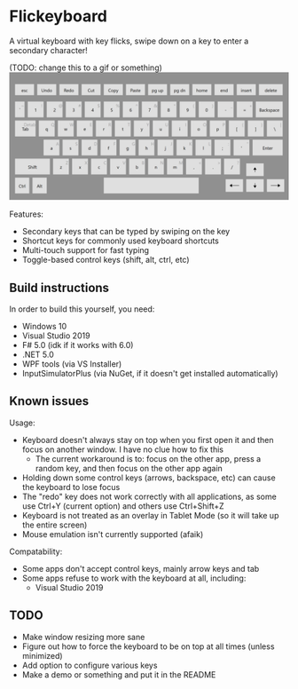# Flickeyboard

A virtual keyboard with key flicks, swipe down on a key to enter a secondary character!

(TODO: change this to a gif or something)
![](./resources/app.png)


Features:
- Secondary keys that can be typed by swiping on the key
- Shortcut keys for commonly used keyboard shortcuts
- Multi-touch support for fast typing
- Toggle-based control keys (shift, alt, ctrl, etc)


## Build instructions

In order to build this yourself, you need:
- Windows 10
- Visual Studio 2019
- F# 5.0 (idk if it works with 6.0)
- .NET 5.0
- WPF tools (via VS Installer)
- InputSimulatorPlus (via NuGet, if it doesn't get installed automatically)


## Known issues

Usage:
- Keyboard doesn't always stay on top when you first open it and then focus on another window. I have no clue how to fix this
	- The current workaround is to: focus on the other app, press a random key, and then focus on the other app again
- Holding down some control keys (arrows, backspace, etc) can cause the keyboard to lose focus
- The "redo" key does not work correctly with all applications, as some use Ctrl+Y (current option) and others use Ctrl+Shift+Z
- Keyboard is not treated as an overlay in Tablet Mode (so it will take up the entire screen)
- Mouse emulation isn't currently supported (afaik)

Compatability:
- Some apps don't accept control keys, mainly arrow keys and tab
- Some apps refuse to work with the keyboard at all, including:
	- Visual Studio 2019


## TODO

- Make window resizing more sane
- Figure out how to force the keyboard to be on top at all times (unless minimized)
- Add option to configure various keys
- Make a demo or something and put it in the README